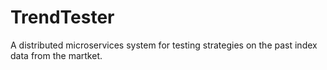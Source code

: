 # TrendTester

A distributed microservices system for testing strategies on the past index data from the martket.

